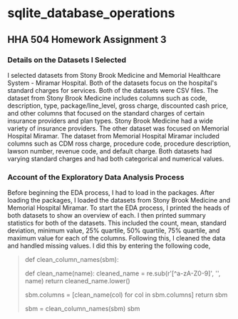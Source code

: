 # sqlite_database_operations
## HHA 504 Homework Assignment 3

### Details on the Datasets I Selected
I selected datasets from Stony Brook Medicine and Memorial Healthcare System - Miramar Hospital. Both of the datasets focus on the hospital's standard charges for services. Both of the datasets were CSV files. The dataset from Stony Brook Medicine includes columns such as code, description, type, package/line_level, gross charge, discounted cash price, and other columns that focused on the standard charges of certain insurance providers and plan types. Stony Brook Medicine had a wide variety of insurance providers. The other dataset was focused on Memorial Hospital Miramar. The dataset from Memorial Hospital Miramar included columns such as CDM ross charge, procedure code, procedure description, lawson number, revenue code, and default charge. Both datasets had varying standard charges and had both categorical and numerical values.         

### Account of the Exploratory Data Analysis Process
Before beginning the EDA process, I had to load in the packages. After loading the packages, I loaded the datasets from Stony Brook Medicine and Memorial Hospital Miramar. To start the EDA process, I printed the heads of both datasets to show an overview of each. I then printed summary statistics for both of the datasets. This included the count, mean, standard deviation, minimum value, 25% quartile, 50% quartile, 75% quartile, and maximum value for each of the columns. Following this, I cleaned the data and handled missing values. I did this by entering the following code,
> def clean_column_names(sbm):
>
>   def clean_name(name):
>        cleaned_name = re.sub(r'[^a-zA-Z0-9]', '', name)
>        return cleaned_name.lower()
>
>    sbm.columns = [clean_name(col) for col in sbm.columns]
>    return sbm
>
> sbm = clean_column_names(sbm)
> sbm
